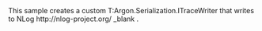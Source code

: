 <?xml version="1.0" encoding="utf-8"?>
<topic id="CustomTraceWriter" revisionNumber="1">
  <developerConceptualDocument xmlns="http://ddue.schemas.microsoft.com/authoring/2003/5" xmlns:xlink="http://www.w3.org/1999/xlink">
    <introduction>
      <para>This sample creates a custom <codeEntityReference>T:Argon.Serialization.ITraceWriter</codeEntityReference>
      that writes to 
      <externalLink>
        <linkText>NLog</linkText>
        <linkUri>http://nlog-project.org/</linkUri>
        <linkTarget>_blank</linkTarget>
      </externalLink>.</para>
    </introduction>
    <section>
      <title>Sample</title>
      <content>
        <code lang="cs" source="..\Src\Tests\Documentation\Samples\Serializer\CustomTraceWriter.cs" region="Types" title="Types" />
        <code lang="cs" source="..\Src\Tests\Documentation\Samples\Serializer\CustomTraceWriter.cs" region="Usage" title="Usage" />
      </content>
    </section>
  </developerConceptualDocument>
</topic>
